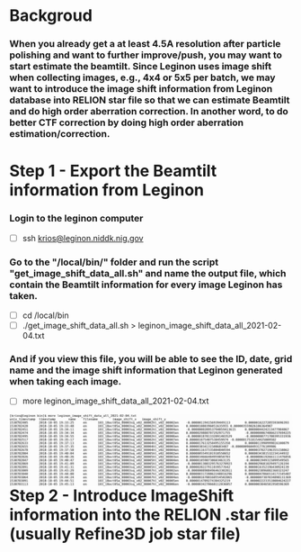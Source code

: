 # Backgroud
### When you already get a at least 4.5A resolution after particle polishing and want to further improve/push, you may want to start estimate the beamtilt. Since Leginon uses image shift when collecting images, e.g., 4x4 or 5x5 per batch, we may want to introduce the image shift information from Leginon database into RELION star file so that we can estimate Beamtilt and do high order aberration correction. In another word, to do better CTF correction by doing high order aberration estimation/correction.

# Step 1 - Export the Beamtilt information from Leginon

### Login to the leginon computer
- [ ] ssh krios@leginon.niddk.nig.gov
### Go to the "/local/bin/" folder and run the script "get_image_shift_data_all.sh" and name the output file, which contain the Beamtilt information for every image Leginon has taken.
- [ ] cd /local/bin
- [ ]  ./get_image_shift_data_all.sh > leginon_image_shift_data_all_2021-02-04.txt
### And if you view this file, you will be able to see the ID, date, grid name and the image shift information that Leginon generated when taking each image. 
- [ ] more leginon_image_shift_data_all_2021-02-04.txt

<img src="https://github.com/asdstory/Single-Particle-Reconstruction/blob/master/Figures/Leginon_Image_Shift_Information.png?raw=true"
     alt="Markdown Monster icon"
     style="float: left; margin-right: 10px;" />

# Step 2 - Introduce ImageShift information into the RELION .star file (usually Refine3D job star file)


